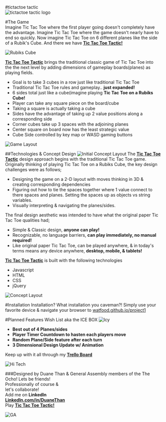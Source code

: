 #tictactoe tactic  
![tictactoe tactic logo](https://i.imgur.com/y6RqK0Y.png)  

#The Game  
Imagine Tic Tac Toe where the first player going doesn't completely have the advantage.  Imagine Tic Tac Toe where the game doesn't nearly have to end so quickly.  Now imagine Tic Tac Toe on 6 different planes like the side of a Rubik's Cube.  And there we have **[Tic Tac Toe Tactic!](http://watfood.github.io/project1)**

![Rubiks Cube](http://www.thinkgeek.com/images/products/zoom/rubix_cube.jpg)

**[Tic Tac Toe Tactic](http://watfood.github.io/project1)** brings the traditional classic game of Tic Tac Toe into the the next level by adding dimensions of gameplay boards(planes) as playing fields.  

* Goal is to take 3 cubes in a row just like traditional Tic Tac Toe
* Traditional Tic Tac Toe rules and gameplay.. **just expanded!**
* 6 sides total just like a cube(imagine playing **Tic Tac Toe on a Rubiks Cube!** 
* Player can take any square piece on the board/cube  
* Taking a square is actually taking a cube 
* Sides have the advantage of taking up 2 value positions along a corresponding side  
* Corner cubes take up 3 spaces with the adjoining planes
* Center square on board now has the least strategic value
* Cube Side controlled by key map or WASD gaming buttons

![Game Layout](https://i.imgur.com/OCgRjsr.png)

##Technologies & Concept Design
![Initial Concept Layout](https://i.imgur.com/y7pulbI.jpg)
The **[Tic Tac Toe Tactic](http://watfood.github.io/project1)** design approach begins with the traditional Tic Tac Toe game.  Originally thinking of playing Tic Tac Toe on a Rubiks Cube, the key design challenges were as follows;

* Designing the game on a 2-D layout with moves thinking in 3D & creating corresponding dependencies 
* Figuring out how to tie the spaces together where 1 value connect to there spaces and planes. Setting the spaces up as objects vs string variables.
* Visually interpreting & navigating the planes/sides.

The final design aesthetic was intended to have what the original paper Tic Tac Toe qualities had;

* Simple & Classic design, **anyone can play!** 
* Recognizable, no language barriers, **can play immediately, no manual required!**  
* Like original paper Tic Tac Toe, can be played anywhere, & in today's terms means any device anywhere, **desktop, mobile, & tablets!**

**[Tic Tac Toe Tactic](http://watfood.github.io/project1)** is built with the following technologies    

*  Javascript  
*  HTML  
*  CSS  
*  jQuery  


![Concept Layout](https://i.imgur.com/1IE65mg.png)

#Installation
Installation?  What installation you caveman?! Simply use your favorite device & navigate your browser to [watfood.github.io/project1](http://watfood.github.io/project1) 
 
#Planned Features Wish List aka the ICE BOX
![Icy](http://1.bp.blogspot.com/-AJ3jz4LHQnM/Vlg2-weJ5_I/AAAAAAAAANA/enLI5VNIQKI/s1600/download%2B%25288%2529.jpg)

* **Best out of 4 Planes/sides**
* **Player Timer Countdown to hasten each players move**
* **Random Plane/Side feature after each turn**
* **3 Dimensional Design Update w/ Animation**

Keep up with it all through my **[Trello Board](https://trello.com/b/TFko6QIf/tic-tac-toe-tac-tic)**  

![Hi Tech](http://www.michaelspillane.com/games/atari2600_a-c/3dtictactoe-pic.jpg)


###Designed by Duane Than & General Assembly members of the The Ocho!
Lets be friends!  
Professionally of course &   
let's collaborate!  
Add me on **LinkedIn  
[LinkedIn.com/in/DuaneThan](http://LinkedIn.com/in/DuaneThan)**  
Play **[Tic Tac Toe Tactic!](http://watfood.github.io/project1)**

![GA](http://washingtontechnology.org/wp-content/uploads/2014/11/General_Assembly_logo.png)